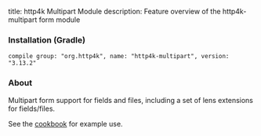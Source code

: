 title: http4k Multipart Module
description: Feature overview of the http4k-multipart form module

### Installation (Gradle)
```compile group: "org.http4k", name: "http4k-multipart", version: "3.13.2"```

### About

Multipart form support for fields and files, including a set of lens extensions for fields/files.

See the [cookbook](/cookbook/multipart_forms/) for example use.
